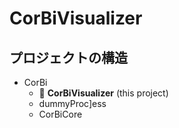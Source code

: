 # CorBiVisualizer
## プロジェクトの構造

- CorBi
  - 💜 **CorBiVisualizer** (this project)
  - dummyProc]ess
  - CorBiCore

